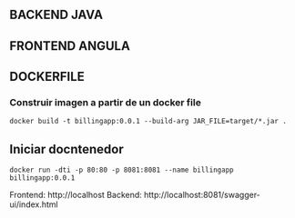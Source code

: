 ## BACKEND JAVA
## FRONTEND ANGULA


## DOCKERFILE
### Construir imagen a partir de un docker file
`docker build -t billingapp:0.0.1 --build-arg JAR_FILE=target/*.jar .`

## Iniciar docntenedor
`docker run -dti -p 80:80 -p 8081:8081 --name billingapp billingapp:0.0.1`

Frontend: http://localhost
Backend: http://localhost:8081/swagger-ui/index.html